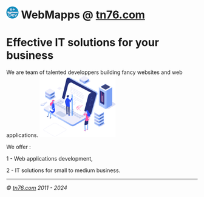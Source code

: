 
#  <img src="assets/img/logo.png" alt="tn76.com"> <b>Web</b>Mapps @ <a href="https://www.tn76.com">tn76.com</a>



<h1>Effective IT solutions for your business</h1>
We are team of talented developpers
building fancy websites and web applications.

<img src="assets/img/hero-img.png" width="200" alt="tn76.com">

We offer :

1 - Web applications development, 

2 - IT solutions for small to medium business.



<hr>
<p><i> &copy <a href="https://www.tn76.com">tn76.com</a>  2011 - 2024</i></p>